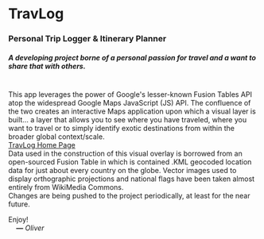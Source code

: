 # TravLog
<h3>Personal Trip Logger &amp; Itinerary Planner</h3>
<h5><em>A developing project borne of a personal passion for travel and a want to share that with others.</em></h5>

<br />
This app leverages the power of Google's lesser-known Fusion Tables API atop the widespread Google Maps JavaScript (JS) API. The confluence of the two creates an interactive Maps application upon which a visual layer is built... a layer that allows you to see where you have traveled, where you want to travel or to simply identify exotic destinations from within the broader global context/scale.

<br />
<a href="http://isenricho.github.io/TravLog">TravLog Home Page</a>

<br />
Data used in the construction of this visual overlay is borrowed from an open-sourced Fusion Table in which is contained .KML geocoded location data for just about every country on the globe. Vector images used to display orthographic projections and national flags have been taken almost entirely from WikiMedia Commons.

<br />
Changes are being pushed to the project periodically, at least for the near future.

Enjoy!
<br />
&nbsp; &nbsp; <b>—</b> <i>Oliver</i>
